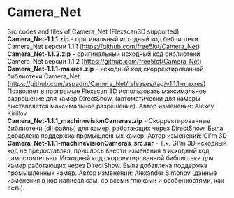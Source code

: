 # Camera_Net
Src codes and files of Camera_Net (Flexscan3D supported)  <br>
<b/>Camera_Net-1.1.1.zip</b> - оригинальный исходный код библиотеки Camera_Net версии 1.1.1 (https://github.com/free5lot/Camera_Net) <br>
<b/>Camera_Net-1.1.2.zip</b> - оригинальный исходный код библиотеки Camera_Net версии 1.1.2 (https://github.com/free5lot/Camera_Net)<br>
<b/>Camera_Net-1.1.1-maxres.zip</b> - исходный код скорректированной библиотеки Camera_Net. (https://github.com/aspadm/Camera_Net/releases/tag/v1.1.1-maxres) Позволяет в программе Flexscan 3D использовать максимальное разрешение для камер DirectShow. (автоматически для камеры выставляется максимальное разрешение). Автор изменений: Alexey Kirillov <br>
<b/>Camera_Net-1.1.1_machinevisionCameras.zip</b> - Скорректированные библиотеки (dll файлы) для камер, работающих через DirectShow. Была добавлена поддержка промышленных камер. Автор изменений: GI'm 3D <br>
<b/>Camera_Net-1.1.1-machinevisionCameras_src.rar</b> - Т.к.  GI'm 3D исходный код не предоставлял, пришлось внести изменения в исходный код самостоятельно. Исходный код скорректированной библиотеки для камер работающих через DirectShow. Была добавлена поддержка промышленных камер. Автор изменений: Alexander Simonov (данные изменения в код написал сам, со всеми глюками и особенностями, как есть).<br>
